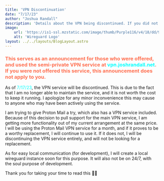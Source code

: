 ```yaml
---
title: 'VPN Discontinuation'
date: "7/17/23"
author: "Joshua Randall"
description: 'Details about the VPN being discontinued. If you did not use the VPN, feel free to disregard this post.'
image:
    url: 'https://is1-ssl.mzstatic.com/image/thumb/Purple116/v4/18/dd/92/18dd9277-aed3-f744-453f-0a9cb9c66f0e/AppIcon-1x_U007emarketing-0-7-0-85-220.png/1200x630wa.png'
    alt: 'Wireguard Logo'
layout: ../../layouts/BlogLayout.astro
---
```

<h3 style="color:#ff7051;">This serves as an announcement for those who were offered, and used the semi-private VPN service at <span style="color:aqua;">vpn.joshrandall.net</span>. If you were not offered this service, this announcement does not apply to you.</h3>

As of <span style="color:aqua;">7/17/23</span>, the VPN service will be discontinued. This is due to the fact that I am no longer able to maintain the service, and it is not worth the cost to keep it running. I apologize for any minor inconvenience this may cause to anyone who may have been actively using the service.

I am trying to give Proton Mail a try, which also has a VPN service included. Because of this decision to pull support for the main VPN service, I am getting more functionality out of my current arrangement at the same price. I will be using the Proton Mail VPN service for a month, and if it proves to be a worthy replacement, I will continue to use it. If it does not, I will be discontinuing the VPN service entirely, and will not be looking for a replacement.

As for easy local communication (for development), I will create a local wireguard instance soon for this purpose. It will also not be on 24/7, with the soul purpose of development.

Thank you for taking your time to read this 👏🏼
